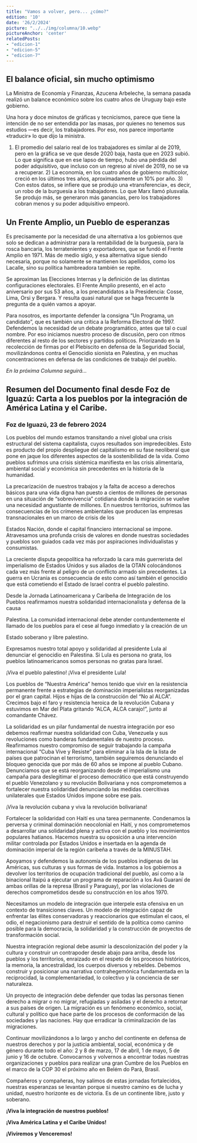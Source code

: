 ```yaml
---
title: "Vamos a volver, pero... ¿cómo?"
edition: '10'
date: '26/2/2024'
picture: "../../img/columna/10.webp"
pictureAnchor: 'center'
relatedPosts:
- "edicion-1"
- "edicion-5"
- "edicion-7"
---
```


## El balance oficial, sin mucho optimismo

La Ministra de Economía y Finanzas, Azucena Arbeleche, la semana pasada realizó un balance económico sobre los cuatro años de Uruguay bajo este gobierno.

Una hora y doce minutos de gráficas y tecnicismos, parece que tiene la intención de no ser entendida por las masas, por quienes no tenemos sus estudios —es decir, los trabajadores. Por eso, nos parece importante «traducir» lo que dijo la ministra.

1) El promedio del salario real de los trabajadores es similar al de 2019, pero en la gráfica se ve que desde 2020 baja, hasta que en 2023 subió. Lo que significa que en ese lapso de tiempo, hubo una pérdida del poder adquisitivo, que incluso con un regreso al nivel de 2019, no se va a recuperar. 2) La economía, en los cuatro años de gobierno multicolor, creció en los últimos tres años, aproximadamente un 10% por año. 3) Con estos datos, se infiere que se produjo una «transferencia», es decir, un robo de la burguesía a los trabajadores. Lo que Marx llamó plusvalía. Se produjo más, se generaron más ganancias, pero los trabajadores cobran menos y su poder adquisitivo empeoró. 


## Un Frente Amplio, un Pueblo de esperanzas

Es precisamente por la necesidad de una alternativa a los gobiernos que solo se dedican a administrar para la rentabilidad de la burguesía, para la rosca bancaria, los terratenientes y exportadores, que se fundó el Frente Amplio en 1971. Más de medio siglo, y esa alternativa sigue siendo necesaria, porque no solamente se mantienen los apellidos, como los Lacalle, sino su política hambreadora también se repite.

Se aproximan las Elecciones Internas y la definición de las distintas configuraciones electorales. El Frente Amplio presentó, en el acto aniversario por sus 53 años, a los precandidatos a la Presidencia: Cosse, Lima, Orsi y Bergara. Y resulta quasi natural que se haga frecuente la pregunta de a quién vamos a apoyar.

Para nosotros, es importante defender la consigna “Un Programa, un candidato”, que es también una crítica a la Reforma Electoral de 1997. Defendemos la necesidad de un debate programático, antes que tal o cual nombre. Por eso iniciamos nuestro proceso de discusión, pero con ritmos diferentes al resto de los sectores y partidos políticos. Priorizando en la recolección de firmas por el Plebiscito en defensa de la Seguridad Social, movilizándonos contra el Genocidio sionista en Palestina, y en muchas concentraciones en defensa de las condiciones de trabajo del pueblo.

_En la próxima Columna seguirá…_


## Resumen del Documento final desde Foz de Iguazú: Carta a los pueblos por la integración de América Latina y el Caribe.


### Foz de Iguazú, 23 de febrero 2024

Los pueblos del mundo estamos transitando a nivel global una crisis estructural del sistema capitalista, cuyos resultados son impredecibles. Esto es producto del propio despliegue del capitalismo en su fase neoliberal que pone en jaque los diferentes aspectos de la sostenibilidad de la vida. Como pueblos sufrimos una crisis sistémica manifiesta en las crisis alimentaria, ambiental social y económica sin precedentes en la historia de la humanidad.

La precarización de nuestros trabajos y la falta de acceso a derechos básicos para una vida digna han puesto a cientos de millones de personas en una situación de “sobrevivencia” cotidiana donde la migración se vuelve una necesidad angustiante de millones. En nuestros territorios, sufrimos las consecuencias de los crímenes ambientales que producen las empresas transnacionales en un marco de crisis de los

Estados Nación, donde el capital financiero internacional se impone. Atravesamos una profunda crisis de valores en donde nuestras sociedades y pueblos son guiados cada vez más por aspiraciones individualistas y consumistas.

La creciente disputa geopolítica ha reforzado la cara más guerrerista del imperialismo de Estados Unidos y sus aliados de la OTAN colocándonos cada vez más frente al peligro de un conflicto armado sin precedentes. La guerra en Ucrania es consecuencia de esto como así también el genocidio que está cometiendo el Estado de Israel contra el pueblo palestino.

Desde la Jornada Latinoamericana y Caribeña de Integración de los Pueblos reafirmamos nuestra solidaridad internacionalista y defensa de la causa

Palestina. La comunidad internacional debe atender contundentemente el llamado de los pueblos para el cese al fuego inmediato y la creación de un

Estado soberano y libre palestino.

Expresamos nuestro total apoyo y solidaridad al presidente Lula al denunciar el genocidio en Palestina. Si Lula es persona no grata, los pueblos latinoamericanos somos personas no gratas para Israel.

¡Viva el pueblo palestino! ¡Viva el presidente Lula!

Los pueblos de “Nuestra América” hemos tenido que vivir en la resistencia permanente frente a estrategias de dominación imperialistas reorganizadas por el gran capital. Hijos e hijas de la construcción del “No al ALCA”. Crecimos bajo el faro y resistencia heroica de la revolución Cubana y estuvimos en Mar del Plata gritando “ALCA, ALCA carajo!”, junto al comandante Chávez.

La solidaridad es un pilar fundamental de nuestra integración por eso debemos reafirmar nuestra solidaridad con Cuba, Venezuela y sus revoluciones como banderas fundamentales de nuestro proceso. Reafirmamos nuestro compromiso de seguir trabajando la campaña internacional “Cuba Vive y Resiste” para eliminar a la Isla de la lista de países que patrocinan el terrorismo, también seguiremos denunciando el bloqueo genocida que por más de 60 años se impone al pueblo Cubano. Denunciamos que se está reorganizando desde el imperialismo una campaña para deslegitimar el proceso democrático que está construyendo el pueblo Venezolano y su revolución Bolivariana y nos comprometemos a fortalecer nuestra solidaridad denunciando las medidas coercitivas unilaterales que Estados Unidos impone sobre ese país.

¡Viva la revolución cubana y viva la revolución bolivariana!

Fortalecer la solidaridad con Haití es una tarea permanente. Condenamos la perversa y criminal dominación neocolonial en Haití, y nos comprometemos a desarrollar una solidaridad plena y activa con el pueblo y los movimientos populares hatianos. Hacemos nuestra su oposición a una intervención militar controlada por Estados Unidos e insertada en la agenda de dominación imperial de la región caribeña a través de la MINUSTAH. 

Apoyamos y defendemos la autonomía de los pueblos indígenas de las Américas, sus culturas y sus formas de vida. Instamos a los gobiernos a devolver los territorios de ocupación tradicional del pueblo, así como a la binacional Itaipú a ejecutar un programa de reparación a los Avá Guaraní de ambas orillas de la represa (Brasil y Paraguay), por las violaciones de derechos comprometidos desde su construcción en los años 1970.

Necesitamos un modelo de integración que interpele esta ofensiva en un contexto de transiciones claves. Un modelo de integración capaz de enfrentar las élites conservadoras y reaccionarios que estimulan el caos, el odio, el negacionismo para destruir el sentido de la política como camino posible para la democracia, la solidaridad y la construcción de proyectos de transformación social.

Nuestra integración regional debe asumir la descolonización del poder y la cultura y construir un contrapoder desde abajo para arriba, desde los pueblos y los territorios, enraizado en el respeto de los procesos históricos, la memoria, la ancestralidad, los cuerpos diversos y rebeldes. Debemos construir y posicionar una narrativa contrahegemónica fundamentada en la reciprocidad, la complementariedad, lo colectivo y la conciencia de ser naturaleza.

Un proyecto de integración debe defender que todas las personas tienen derecho a migrar o no migrar, refugiadas y asiladas  y el derecho a retornar a sus países de origen. La migración es un fenómeno económico, social, cultural y político que hace parte de los procesos de conformación de las sociedades y las naciones. Hay que erradicar la criminalización de las migraciones. 

Continuar movilizándonos a lo largo y ancho del continente en defensa de nuestros derechos y por la justicia ambiental, social, económica y de género durante todo el año: 2 y 8 de marzo, 17 de abril, 1 de mayo, 5 de junio y 16 de octubre. Convocarnos y volvernos a encontrar todas nuestras organizaciones y pueblos para realizar una gran Cumbre de los Pueblos en el marco de la COP 30 el próximo año en Belém do Pará, Brasil.

Compañeros y compañeras, hoy salimos de estas jornadas fortalecidos, nuestras esperanzas se levantan porque si nuestro camino es de lucha y unidad, nuestro horizonte es de victoria. Es de un continente libre, justo y soberano.

**¡Viva la integración de nuestros pueblos!**

**¡Viva América Latina y el Caribe Unidos!**

**¡Viviremos y Venceremos!**